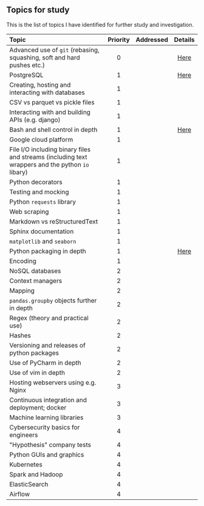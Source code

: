 ## Topics for study
This is the list of topics I have identified for further study and investigation.

| Topic              | Priority | Addressed | Details |
| :----------------- | :-------:| :-------: | :----------------------------: |
| Advanced use of `git` (rebasing, squashing, soft and hard pushes etc.) | 0 |  | [Here](/docs/topics/git.md) |
| PostgreSQL | 1 |  | [Here](/docs/topics/postgresql.md) |
| Creating, hosting and interacting with databases | 1 |
| CSV vs parquet vs pickle files | 1 | 
| Interacting with and building APIs (e.g. django) | 1 | 
| Bash and shell control in depth | 1 |  | [Here](/docs/topics/bash.md) |
| Google cloud platform | 1 |
| File I/O including binary files and streams (including text wrappers and the python `io` libary) | 1 |
| Python decorators | 1 |
| Testing and mocking | 1 |
| Python `requests` library | 1 |
| Web scraping | 1 |
| Markdown vs reStructuredText | 1 |
| Sphinx documentation | 1 |
| `matplotlib` and `seaborn` | 1 |
| Python packaging in depth | 1 |  | [Here](/docs/topics/packaging.md) |
| Encoding | 1 |
| NoSQL databases | 2 |
| Context managers | 2 |
| Mapping | 2 |
| `pandas.groupby` objects further in depth | 2 |
| Regex (theory and practical use) | 2 |
| Hashes | 2 |
| Versioning and releases of python packages | 2 |
| Use of PyCharm in depth | 2 |
| Use of vim in depth | 2 |
| Hosting webservers using e.g. Nginx | 3 |
| Continuous integration and deployment; docker | 3 |
| Machine learning libraries | 3 |
| Cybersecurity basics for engineers | 4 |
| "Hypothesis" company tests | 4 |
| Python GUIs and graphics | 4 |
| Kubernetes | 4 | 
| Spark and Hadoop | 4 |
| ElasticSearch | 4 |
| Airflow | 4 |
